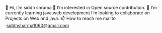 👋 Hi, I’m siddh shrama
👀 I’m interested in Open source contribution.
🌱 I’m currently learning java,web development
I’m looking to collaborate on Projects on Web and java.
📫 How to reach me mailto :siddhsharma1060@gmail.com
